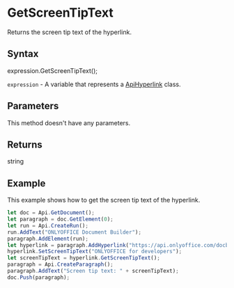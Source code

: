 # GetScreenTipText

Returns the screen tip text of the hyperlink.

## Syntax

expression.GetScreenTipText();

`expression` - A variable that represents a [ApiHyperlink](../ApiHyperlink.md) class.

## Parameters

This method doesn't have any parameters.

## Returns

string

## Example

This example shows how to get the screen tip text of the hyperlink.

```javascript
let doc = Api.GetDocument();
let paragraph = doc.GetElement(0);
let run = Api.CreateRun();
run.AddText("ONLYOFFICE Document Builder");
paragraph.AddElement(run);
let hyperlink = paragraph.AddHyperlink("https://api.onlyoffice.com/docbuilder/basic");
hyperlink.SetScreenTipText("ONLYOFFICE for developers");
let screenTipText = hyperlink.GetScreenTipText();
paragraph = Api.CreateParagraph();
paragraph.AddText("Screen tip text: " + screenTipText);
doc.Push(paragraph);
```
